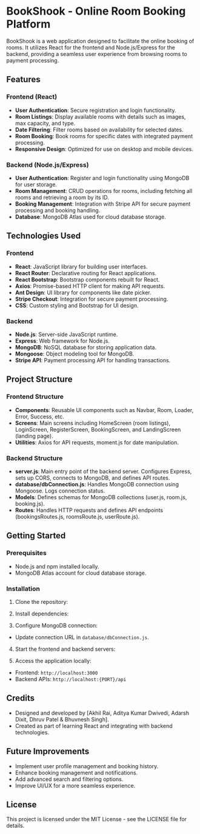 # BookShook - Online Room Booking Platform

BookShook is a web application designed to facilitate the online booking of rooms. It utilizes React for the frontend and Node.js/Express for the backend, providing a seamless user experience from browsing rooms to payment processing.

## Features

### Frontend (React)

- **User Authentication**: Secure registration and login functionality.
- **Room Listings**: Display available rooms with details such as images, max capacity, and type.
- **Date Filtering**: Filter rooms based on availability for selected dates.
- **Room Booking**: Book rooms for specific dates with integrated payment processing.
- **Responsive Design**: Optimized for use on desktop and mobile devices.

### Backend (Node.js/Express)

- **User Authentication**: Register and login functionality using MongoDB for user storage.
- **Room Management**: CRUD operations for rooms, including fetching all rooms and retrieving a room by its ID.
- **Booking Management**: Integration with Stripe API for secure payment processing and booking handling.
- **Database**: MongoDB Atlas used for cloud database storage.

## Technologies Used

### Frontend

- **React**: JavaScript library for building user interfaces.
- **React Router**: Declarative routing for React applications.
- **React Bootstrap**: Bootstrap components rebuilt for React.
- **Axios**: Promise-based HTTP client for making API requests.
- **Ant Design**: UI library for components like date picker.
- **Stripe Checkout**: Integration for secure payment processing.
- **CSS**: Custom styling and Bootstrap for UI design.

### Backend

- **Node.js**: Server-side JavaScript runtime.
- **Express**: Web framework for Node.js.
- **MongoDB**: NoSQL database for storing application data.
- **Mongoose**: Object modeling tool for MongoDB.
- **Stripe API**: Payment processing API for handling transactions.

## Project Structure

### Frontend Structure

- **Components**: Reusable UI components such as Navbar, Room, Loader, Error, Success, etc.
- **Screens**: Main screens including HomeScreen (room listings), LoginScreen, RegisterScreen, BookingScreen, and LandingScreen (landing page).
- **Utilities**: Axios for API requests, moment.js for date manipulation.

### Backend Structure

- **server.js**: Main entry point of the backend server. Configures Express, sets up CORS, connects to MongoDB, and defines API routes.
- **database/dbConnection.js**: Handles MongoDB connection using Mongoose. Logs connection status.
- **Models**: Defines schemas for MongoDB collections (user.js, room.js, booking.js).
- **Routes**: Handles HTTP requests and defines API endpoints (bookingsRoutes.js, roomsRoute.js, userRoute.js).

## Getting Started

### Prerequisites

- Node.js and npm installed locally.
- MongoDB Atlas account for cloud database storage.

### Installation

1. Clone the repository:
2. Install dependencies:

3. Configure MongoDB connection:
- Update connection URL in `database/dbConnection.js`.

4. Start the frontend and backend servers:

5. Access the application locally:
- Frontend: `http://localhost:3000`
- Backend APIs: `http://localhost:{PORT}/api`

## Credits

- Designed and developed by [Akhil Rai, Aditya Kumar Dwivedi, Adarsh Dixit, Dhruv Patel & Bhuvnesh Singh].
- Created as part of learning React and integrating with backend technologies.

## Future Improvements

- Implement user profile management and booking history.
- Enhance booking management and notifications.
- Add advanced search and filtering options.
- Improve UI/UX for a more seamless experience.

## License

This project is licensed under the MIT License - see the LICENSE file for details.

